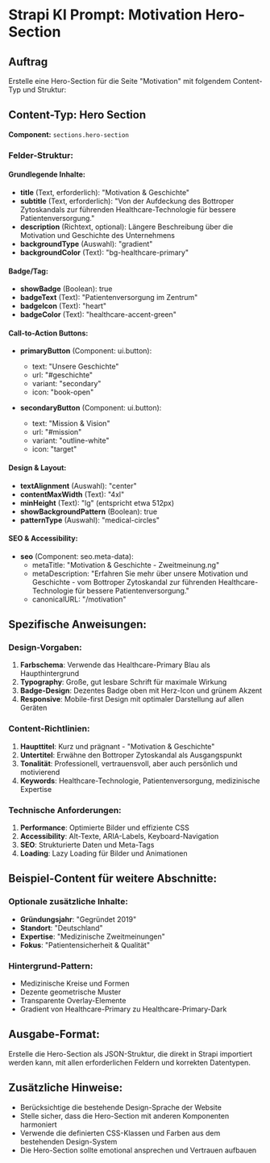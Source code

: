 # Strapi KI Prompt: Motivation Hero-Section

## Auftrag
Erstelle eine Hero-Section für die Seite "Motivation" mit folgendem Content-Typ und Struktur:

## Content-Typ: Hero Section
**Component:** `sections.hero-section`

### Felder-Struktur:

#### Grundlegende Inhalte:
- **title** (Text, erforderlich): "Motivation & Geschichte"
- **subtitle** (Text, erforderlich): "Von der Aufdeckung des Bottroper Zytoskandals zur führenden Healthcare-Technologie für bessere Patientenversorgung."
- **description** (Richtext, optional): Längere Beschreibung über die Motivation und Geschichte des Unternehmens
- **backgroundType** (Auswahl): "gradient"
- **backgroundColor** (Text): "bg-healthcare-primary"

#### Badge/Tag:
- **showBadge** (Boolean): true
- **badgeText** (Text): "Patientenversorgung im Zentrum"
- **badgeIcon** (Text): "heart"
- **badgeColor** (Text): "healthcare-accent-green"

#### Call-to-Action Buttons:
- **primaryButton** (Component: ui.button):
  - text: "Unsere Geschichte"
  - url: "#geschichte"
  - variant: "secondary"
  - icon: "book-open"

- **secondaryButton** (Component: ui.button):
  - text: "Mission & Vision"
  - url: "#mission"
  - variant: "outline-white"
  - icon: "target"

#### Design & Layout:
- **textAlignment** (Auswahl): "center"
- **contentMaxWidth** (Text): "4xl"
- **minHeight** (Text): "lg" (entspricht etwa 512px)
- **showBackgroundPattern** (Boolean): true
- **patternType** (Auswahl): "medical-circles"

#### SEO & Accessibility:
- **seo** (Component: seo.meta-data):
  - metaTitle: "Motivation & Geschichte - Zweitmeinung.ng"
  - metaDescription: "Erfahren Sie mehr über unsere Motivation und Geschichte - vom Bottroper Zytoskandal zur führenden Healthcare-Technologie für bessere Patientenversorgung."
  - canonicalURL: "/motivation"

## Spezifische Anweisungen:

### Design-Vorgaben:
1. **Farbschema**: Verwende das Healthcare-Primary Blau als Haupthintergrund
2. **Typography**: Große, gut lesbare Schrift für maximale Wirkung
3. **Badge-Design**: Dezentes Badge oben mit Herz-Icon und grünem Akzent
4. **Responsive**: Mobile-first Design mit optimaler Darstellung auf allen Geräten

### Content-Richtlinien:
1. **Haupttitel**: Kurz und prägnant - "Motivation & Geschichte"
2. **Untertitel**: Erwähne den Bottroper Zytoskandal als Ausgangspunkt
3. **Tonalität**: Professionell, vertrauensvoll, aber auch persönlich und motivierend
4. **Keywords**: Healthcare-Technologie, Patientenversorgung, medizinische Expertise

### Technische Anforderungen:
1. **Performance**: Optimierte Bilder und effiziente CSS
2. **Accessibility**: Alt-Texte, ARIA-Labels, Keyboard-Navigation
3. **SEO**: Strukturierte Daten und Meta-Tags
4. **Loading**: Lazy Loading für Bilder und Animationen

## Beispiel-Content für weitere Abschnitte:

### Optionale zusätzliche Inhalte:
- **Gründungsjahr**: "Gegründet 2019"
- **Standort**: "Deutschland"
- **Expertise**: "Medizinische Zweitmeinungen"
- **Fokus**: "Patientensicherheit & Qualität"

### Hintergrund-Pattern:
- Medizinische Kreise und Formen
- Dezente geometrische Muster
- Transparente Overlay-Elemente
- Gradient von Healthcare-Primary zu Healthcare-Primary-Dark

## Ausgabe-Format:
Erstelle die Hero-Section als JSON-Struktur, die direkt in Strapi importiert werden kann, mit allen erforderlichen Feldern und korrekten Datentypen.

## Zusätzliche Hinweise:
- Berücksichtige die bestehende Design-Sprache der Website
- Stelle sicher, dass die Hero-Section mit anderen Komponenten harmoniert
- Verwende die definierten CSS-Klassen und Farben aus dem bestehenden Design-System
- Die Hero-Section sollte emotional ansprechen und Vertrauen aufbauen
